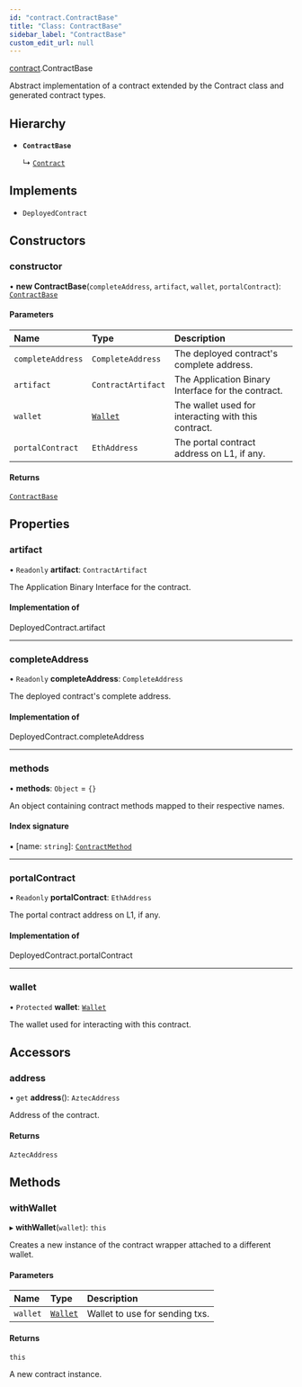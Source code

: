 ```yaml
---
id: "contract.ContractBase"
title: "Class: ContractBase"
sidebar_label: "ContractBase"
custom_edit_url: null
---
```


[contract](../modules/contract.md).ContractBase

Abstract implementation of a contract extended by the Contract class and generated contract types.

## Hierarchy

- **`ContractBase`**

  ↳ [`Contract`](contract.Contract.md)

## Implements

- `DeployedContract`

## Constructors

### constructor

• **new ContractBase**(`completeAddress`, `artifact`, `wallet`, `portalContract`): [`ContractBase`](contract.ContractBase.md)

#### Parameters

| Name | Type | Description |
| :------ | :------ | :------ |
| `completeAddress` | `CompleteAddress` | The deployed contract's complete address. |
| `artifact` | `ContractArtifact` | The Application Binary Interface for the contract. |
| `wallet` | [`Wallet`](../modules/account.md#wallet) | The wallet used for interacting with this contract. |
| `portalContract` | `EthAddress` | The portal contract address on L1, if any. |

#### Returns

[`ContractBase`](contract.ContractBase.md)

## Properties

### artifact

• `Readonly` **artifact**: `ContractArtifact`

The Application Binary Interface for the contract.

#### Implementation of

DeployedContract.artifact

___

### completeAddress

• `Readonly` **completeAddress**: `CompleteAddress`

The deployed contract's complete address.

#### Implementation of

DeployedContract.completeAddress

___

### methods

• **methods**: `Object` = `{}`

An object containing contract methods mapped to their respective names.

#### Index signature

▪ [name: `string`]: [`ContractMethod`](../modules/contract.md#contractmethod)

___

### portalContract

• `Readonly` **portalContract**: `EthAddress`

The portal contract address on L1, if any.

#### Implementation of

DeployedContract.portalContract

___

### wallet

• `Protected` **wallet**: [`Wallet`](../modules/account.md#wallet)

The wallet used for interacting with this contract.

## Accessors

### address

• `get` **address**(): `AztecAddress`

Address of the contract.

#### Returns

`AztecAddress`

## Methods

### withWallet

▸ **withWallet**(`wallet`): `this`

Creates a new instance of the contract wrapper attached to a different wallet.

#### Parameters

| Name | Type | Description |
| :------ | :------ | :------ |
| `wallet` | [`Wallet`](../modules/account.md#wallet) | Wallet to use for sending txs. |

#### Returns

`this`

A new contract instance.
